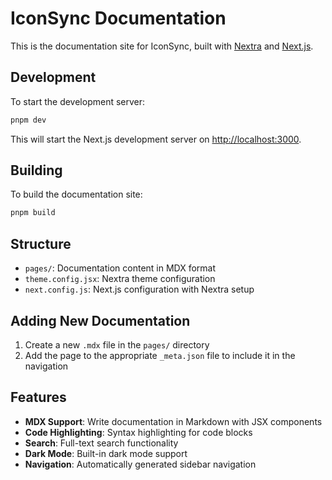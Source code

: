 # IconSync Documentation

This is the documentation site for IconSync, built with [Nextra](https://nextra.site/) and [Next.js](https://nextjs.org/).

## Development

To start the development server:

```bash
pnpm dev
```

This will start the Next.js development server on [http://localhost:3000](http://localhost:3000).

## Building

To build the documentation site:

```bash
pnpm build
```

## Structure

- `pages/`: Documentation content in MDX format
- `theme.config.jsx`: Nextra theme configuration
- `next.config.js`: Next.js configuration with Nextra setup

## Adding New Documentation

1. Create a new `.mdx` file in the `pages/` directory
2. Add the page to the appropriate `_meta.json` file to include it in the navigation

## Features

- **MDX Support**: Write documentation in Markdown with JSX components
- **Code Highlighting**: Syntax highlighting for code blocks
- **Search**: Full-text search functionality
- **Dark Mode**: Built-in dark mode support
- **Navigation**: Automatically generated sidebar navigation
